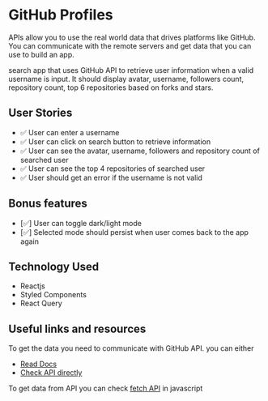 # GitHub Profiles


APIs allow you to use the real world data that drives platforms like GitHub. You can communicate with the remote servers and get data that you can use to build an app.

search app that uses GitHub API to retrieve user information when a valid username is input. It should display avatar, username, followers count, repository count, top 6 repositories based on forks and stars.

## User Stories

-   ✅ User can enter a username
-   ✅ User can click on search button to retrieve information
-   ✅ User can see the avatar, username, followers and repository count of searched user
-   ✅ User can see the top 4 repositories of searched user
-   ✅ User should get an error if the username is not valid

## Bonus features
-  [✅] User can toggle dark/light mode
-  [✅] Selected mode should persist when user comes back to the app again

## Technology Used
- Reactjs
- Styled Components
- React Query

## Useful links and resources
To get the data you need to communicate with GitHub API. you can either

- [Read Docs](https://developer.github.com/v3/)
- [Check API directly](https://api.github.com/users/fail2ban1337)

To get data from API you can check [fetch API](https://axios-http.com/docs/intro) in javascript
